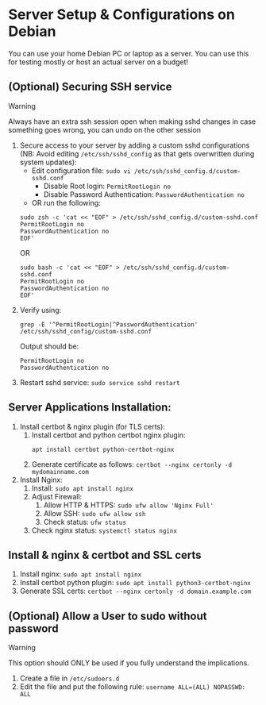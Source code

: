 # Server Setup & Configurations on Debian
You can use your home Debian PC or laptop as a server. You can use this for testing mostly or host an actual server on a budget!

## (Optional) Securing SSH service
> [!WARNING]
> Always have an extra ssh session open when making sshd changes in case something goes wrong, you can undo on the other session
1. Secure access to your server by adding a custom sshd configurations (NB: Avoid editing `/etc/ssh/sshd_config` as that gets overwritten during system updates):
   - Edit configuration file: `sudo vi /etc/ssh/sshd_config.d/custom-sshd.conf`
     - Disable Root login: `PermitRootLogin no`
     - Disable Password Authentication: `PasswordAuthentication no`
   - OR run the following:
   ```
   sudo zsh -c 'cat << "EOF" > /etc/ssh/sshd_config.d/custom-sshd.conf
   PermitRootLogin no
   PasswordAuthentication no
   EOF'
   ```
   OR
   ```
   sudo bash -c 'cat << "EOF" > /etc/ssh/sshd_config.d/custom-sshd.conf
   PermitRootLogin no
   PasswordAuthentication no
   EOF'
   ```
2. Verify using:
   ```
   grep -E '^PermitRootLogin|^PasswordAuthentication' /etc/ssh/sshd_config/custom-sshd.conf
   ```
   Output should be:
   ```
   PermitRootLogin no
   PasswordAuthentication no
   ```
3. Restart sshd service: `sudo service sshd restart`

## Server Applications Installation:
1. Install certbot & nginx plugin (for TLS certs):
   1. Install certbot and python certbot nginx plugin:
      ```
      apt install certbot python-certbot-nginx
      ```
   2. Generate certificate as follows: `certbot --nginx certonly -d mydomainname.com`
2. Install Nginx:
   1. Install: `sudo apt install nginx`
   2. Adjust Firewall:
      1. Allow HTTP & HTTPS: `sudo ufw allow 'Nginx Full'`
      2. Allow SSH: `sudo ufw allow ssh`
      2. Check status: `ufw status`
   3. Check nginx status: `systemctl status nginx`

## Install & nginx & certbot and SSL certs
1. Install nginx: `sudo apt install nginx`
2. Install certbot python plugin: `sudo apt install python3-certbot-nginx`
3. Generate SSL certs: `certbot --nginx certonly -d domain.example.com`

## (Optional) Allow a User to sudo without password
> [!WARNING]
> This option should ONLY be used if you fully understand the implications.
1. Create a file in `/etc/sudoers.d`
2. Edit the file and put the following rule: `username ALL=(ALL) NOPASSWD: ALL`

